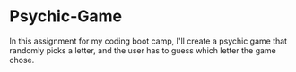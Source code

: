 # Psychic-Game
In this assignment for my coding boot camp, I'll create a psychic game that randomly picks a letter, and the user has to guess which letter the game chose.
